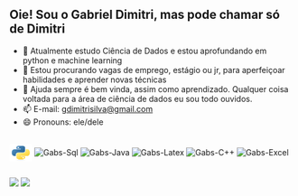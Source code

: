 ## Oie! Sou o Gabriel Dimitri, mas pode chamar só de Dimitri

- 🌱 Atualmente estudo Ciência de Dados e estou aprofundando em python e machine learning
- 👯 Estou procurando vagas de emprego, estágio ou jr, para aperfeiçoar habilidades e aprender novas técnicas
- 🤔 Ajuda sempre é bem vinda, assim como aprendizado. Qualquer coisa voltada para a área de ciência de dados eu sou todo ouvidos.
- 📫 E-mail: gdimitrisilva@gmail.com
- 😄 Pronouns: ele/dele

<div style="display: inline_block"><br>
  <img align="center" alt="Gabs-Python" height="30" width="40" src="https://raw.githubusercontent.com/devicons/devicon/master/icons/python/python-original.svg">
  <img align="center" alt="Gabs-Sql" height="30" width="40" src="https://cdn.jsdelivr.net/gh/devicons/devicon/icons/postgresql/postgresql-original-wordmark.svg">
  <img align="center" alt="Gabs-Java" height="30" width="40" src="https://cdn.jsdelivr.net/gh/devicons/devicon/icons/java/java-original-wordmark.svg" />
  <img align="center" alt="Gabs-Latex" height="30" width="40" src="https://cdn.jsdelivr.net/gh/devicons/devicon/icons/latex/latex-original.svg" />
  <img align="center" alt="Gabs-C++" height="30" width="45" src="https://img.shields.io/badge/C%2B%2B-00599C?style=for-the-badge&logo=c%2B%2B&logoColor=white" />
  <img align="center" alt="Gabs-Excel" height="30" width="75" src="https://img.shields.io/badge/Microsoft_Excel-217346?style=for-the-badge&logo=microsoft-excel&logoColor=white" />
  
</div>
          
  ##

<div> 
  <img src="https://img.shields.io/badge/-Gmail-%23333?style=for-the-badge&logo=gmail&logoColor=white" target="_blank">
  <a href="https://www.linkedin.com/in/gabriel-dimitri-silva-239187208/" target="_blank"><img src="https://img.shields.io/badge/-LinkedIn-%230077B5?style=for-the-badge&logo=linkedin&logoColor=white" target="_blank"></a>
</div>
